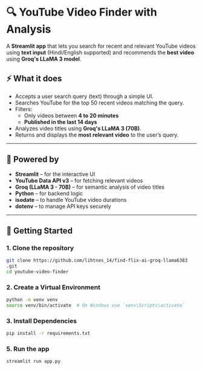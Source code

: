 # 🔍 YouTube Video Finder with Analysis

A **Streamlit app** that lets you search for recent and relevant YouTube videos using **text input** (Hindi/English supported) and recommends the **best video** using **Groq's LLaMA 3 model**.

## ⚡ What it does

- Accepts a user search query (text) through a simple UI.
- Searches YouTube for the top 50 recent videos matching the query.
- Filters:
  - Only videos between **4 to 20 minutes**
  - **Published in the last 14 days**
- Analyzes video titles using **Groq's LLaMA 3 (70B)**.
- Returns and displays the **most relevant video** to the user’s query.

---

## 🧠 Powered by

- **Streamlit** – for the interactive UI
- **YouTube Data API v3** – for fetching relevant videos
- **Groq (LLaMA 3 - 70B)** – for semantic analysis of video titles
- **Python** – for backend logic
- **isodate** – to handle YouTube video durations
- **dotenv** – to manage API keys securely

---

## 🚀 Getting Started

### 1. Clone the repository

```bash
git clone https://github.com/lihtnes_14/find-flix-ai-groq-llama6383
.git
cd youtube-video-finder
```

### 2. Create a Virtual Environment
```bash
python -m venv venv
source venv/bin/activate  # On Windows use `venv\Scripts\activate`
```

### 3. Install Dependencies
```bash
pip install -r requirements.txt
```

### 5. Run the app
```bash
streamlit run app.py
```


